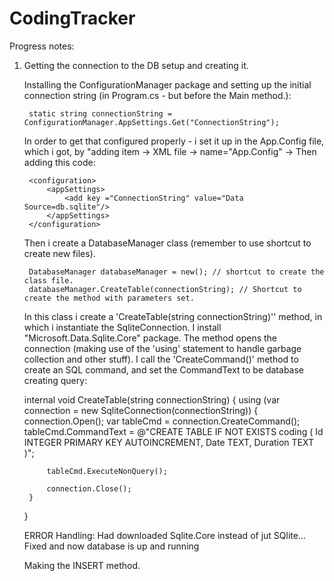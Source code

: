 # CodingTracker
Progress notes:
1. Getting the connection to the DB setup and creating it.

	Installing the ConfigurationManager package and setting up the initial connection string (in Program.cs - but before the Main method.):

		static string connectionString = ConfigurationManager.AppSettings.Get("ConnectionString");

	In order to get that configured properly - i set it up in the App.Config file,
	which i got, by "adding item -> XML file -> name="App.Config" -> Then adding this code:

		<configuration>
			<appSettings>
				<add key ="ConnectionString" value="Data Source=db.sqlite"/>
			</appSettings>
		</configuration>

	Then i create a DatabaseManager class (remember to use shortcut to create new files).

	    DatabaseManager databaseManager = new(); // shortcut to create the class file.
        databaseManager.CreateTable(connectionString); // Shortcut to create the method with parameters set.

	In this class i create a 'CreateTable(string connectionString)'' method, in which i instantiate the SqliteConnection.
	I install "Microsoft.Data.Sqlite.Core" package. 
	The method opens the connection (making use of the 'using' statement to handle garbage collection and other stuff).
	I call the 'CreateCommand()' method to create an SQL command, and set the CommandText to be database creating query:

	internal void CreateTable(string connectionString)
    {
        using (var connection = new SqliteConnection(connectionString))
        {
            connection.Open();
            var tableCmd = connection.CreateCommand();
            tableCmd.CommandText =
                @"CREATE TABLE IF NOT EXISTS coding (
                    Id INTEGER PRIMARY KEY AUTOINCREMENT,
                    Date TEXT,
                    Duration TEXT
                )";

            tableCmd.ExecuteNonQuery();

            connection.Close();
        }
    }

	ERROR Handling: Had downloaded Sqlite.Core instead of jut SQlite... Fixed and now database is up and running

	Making the INSERT method.
